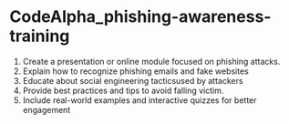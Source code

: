 # CodeAlpha_phishing-awareness-training

1. Create a presentation or online module focused on phishing attacks.
2. Explain how to recognize phishing emails and fake websites
3. Educate about social engineering tacticsused by attackers
4. Provide best practices and tips to avoid falling victim.
5. Include real-world examples and interactive quizzes for better engagement
